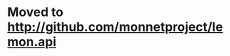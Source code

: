 Moved to http://github.com/monnetproject/lemon.api
==================================================
